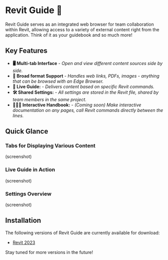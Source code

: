 # Revit Guide 🦮  

Revit Guide serves as an integrated web browser for team collaboration within Revit, allowing access to a variety of external content right from the application. Think of it as your guidebook and so much more!

## Key Features

- **🖥️ Multi-tab Interface** - *Open and view different content sources side by side.*
- **📑 Broad format Support** - *Handles web links, PDFs, images - anything that can be browsed with an Edge Browser.*
- **📖 Live Guide:** - *Delivers content based on specific Revit commands.*
- **🛠️ Shared Settings:** - *All settings are stored in the Revit file, shared by team members in the same project.*
- **🤹🏼‍♂️ Interactive Handbook:** - *(Coming soon) Make interactive documentation on any pages, call Revit commands directly between the lines.*
  
## Quick Glance
### Tabs for Displaying Various Content
(screenshot)

### Live Guide in Action
(screenshot)

### Settings Overview
(screenshot)

## Installation

The following versions of Revit Guide are currently available for download:

- [Revit 2023](https://github.com/herzogdemeuron/revit-guide/releases/download/v0.0.2/RevitGuide2023.msi)

Stay tuned for more versions in the future!
